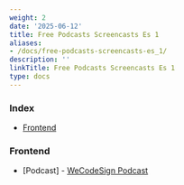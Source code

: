 ```yaml
---
weight: 2
date: '2025-06-12'
title: Free Podcasts Screencasts Es 1
aliases:
- /docs/free-podcasts-screencasts-es_1/
description: ''
linkTitle: Free Podcasts Screencasts Es 1
type: docs
---
```


### Index

* [Frontend](#frontend)


### Frontend

* [Podcast] - [WeCodeSign Podcast](http://wecodesignpodcast.com)
